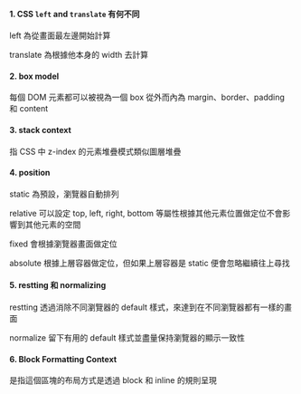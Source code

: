 #### 1. CSS `left` and `translate` 有何不同

left 為從畫面最左邊開始計算

translate 為根據他本身的 width 去計算

#### 2. box model

每個 DOM 元素都可以被視為一個 box 從外而內為 margin、border、padding 和 content

#### 3. stack context

指 CSS 中 z-index 的元素堆疊模式類似圖層堆疊

#### 4. position 

static 為預設，瀏覽器自動排列

relative 可以設定 top, left, right, bottom 等屬性根據其他元素位置做定位不會影響到其他元素的空間

fixed 會根據瀏覽器畫面做定位

absolute 根據上層容器做定位，但如果上層容器是 static 便會忽略繼續往上尋找

#### 5. restting 和 normalizing

restting 透過消除不同瀏覽器的 default 樣式，來達到在不同瀏覽器都有一樣的畫面

normalize 留下有用的 default 樣式並盡量保持瀏覽器的顯示一致性

#### 6. Block Formatting Context

是指這個區塊的布局方式是透過 block 和 inline 的規則呈現